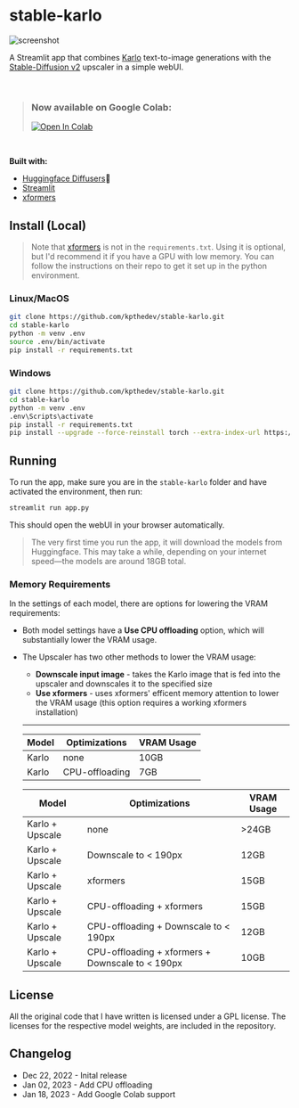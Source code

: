 # stable-karlo

![screenshot](https://user-images.githubusercontent.com/115115916/210285673-833ee286-c1a0-4d9d-a1e7-92991b9eb2f6.png)

A Streamlit app that combines [Karlo](https://github.com/kakaobrain/karlo) text-to-image generations with the [Stable-Diffusion v2](https://github.com/Stability-AI/stablediffusion) upscaler in a simple webUI.

<br/>

> ### Now available on Google Colab:
> [![Open In Colab](https://colab.research.google.com/assets/colab-badge.svg)](https://colab.research.google.com/github/kpthedev/stable-karlo-colab/blob/main/stable_karlo_colab.ipynb)

<br/>

**Built with:**
* [Huggingface Diffusers](https://github.com/huggingface/diffusers)🧨
* [Streamlit](https://github.com/streamlit/streamlit)
* [xformers](https://github.com/facebookresearch/xformers)

## Install (Local)

> Note that [xformers](https://github.com/facebookresearch/xformers) is not in the `requirements.txt`. Using it is optional, but I'd recommend it if you have a GPU with low memory. You can follow the instructions on their repo to get it set up in the python environment.

### Linux/MacOS
```bash
git clone https://github.com/kpthedev/stable-karlo.git
cd stable-karlo
python -m venv .env
source .env/bin/activate
pip install -r requirements.txt
```

### Windows
```bash
git clone https://github.com/kpthedev/stable-karlo.git
cd stable-karlo
python -m venv .env
.env\Scripts\activate
pip install -r requirements.txt
pip install --upgrade --force-reinstall torch --extra-index-url https://download.pytorch.org/whl/cu117
```

## Running
To run the app, make sure you are in the `stable-karlo` folder and have activated the environment, then run:

```bash
streamlit run app.py
```
This should open the webUI in your browser automatically.

> The very first time you run the app, it will download the models from Huggingface. This may take a while, depending on your internet speed—the models are around 18GB total.

### Memory Requirements
In the settings of each model, there are options for lowering the VRAM requirements:

* Both model settings have a **Use CPU offloading** option, which will substantially lower the VRAM usage.
* The Upscaler has two other methods to lower the VRAM usage:
  * **Downscale input image** - takes the Karlo image that is fed into the upscaler and downscales it to the specified size
  * **Use xformers** - uses xformers' efficent memory attention to lower the VRAM usage (this option requires a working xformers installation)
  
  ---
    
  | Model | Optimizations | VRAM Usage |
  |--------|---------------|------------|
  | Karlo | none | 10GB |
  | Karlo | CPU-offloading | 7GB |
  
  | Model | Optimizations | VRAM Usage |
  |--------|---------------|------------|
  | Karlo + Upscale | none | >24GB |
  | Karlo + Upscale | Downscale to < 190px | 12GB |
  | Karlo + Upscale | xformers | 15GB |
  | Karlo + Upscale | CPU-offloading + xformers | 15GB |
  | Karlo + Upscale | CPU-offloading + Downscale to < 190px | 12GB |
  | Karlo + Upscale | CPU-offloading + xformers + Downscale to < 190px | 10GB |

## License
All the original code that I have written is licensed under a GPL license. The licenses for the respective model weights, are included in the repository.

## Changelog
* Dec 22, 2022 - Inital release
* Jan 02, 2023 - Add CPU offloading
* Jan 18, 2023 - Add Google Colab support
